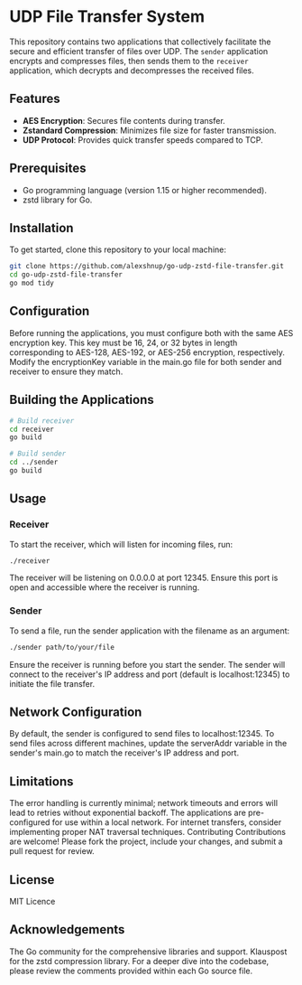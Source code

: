 # UDP File Transfer System

This repository contains two applications that collectively facilitate the secure and efficient transfer of files over UDP. The `sender` application encrypts and compresses files, then sends them to the `receiver` application, which decrypts and decompresses the received files.

## Features

- **AES Encryption**: Secures file contents during transfer.
- **Zstandard Compression**: Minimizes file size for faster transmission.
- **UDP Protocol**: Provides quick transfer speeds compared to TCP.

## Prerequisites

- Go programming language (version 1.15 or higher recommended).
- zstd library for Go.

## Installation

To get started, clone this repository to your local machine:

```bash
git clone https://github.com/alexshnup/go-udp-zstd-file-transfer.git
cd go-udp-zstd-file-transfer
go mod tidy
```

## Configuration

Before running the applications, you must configure both with the same AES encryption key. This key must be 16, 24, or 32 bytes in length corresponding to AES-128, AES-192, or AES-256 encryption, respectively. Modify the encryptionKey variable in the main.go file for both sender and receiver to ensure they match.

## Building the Applications
```bash
# Build receiver
cd receiver
go build

# Build sender
cd ../sender
go build
```

## Usage

### Receiver
To start the receiver, which will listen for incoming files, run:
```bash
./receiver
```
The receiver will be listening on 0.0.0.0 at port 12345. Ensure this port is open and accessible where the receiver is running.

### Sender
To send a file, run the sender application with the filename as an argument:
```bash
./sender path/to/your/file
```
Ensure the receiver is running before you start the sender. The sender will connect to the receiver's IP address and port (default is localhost:12345) to initiate the file transfer.



## Network Configuration
By default, the sender is configured to send files to localhost:12345. To send files across different machines, update the serverAddr variable in the sender's main.go to match the receiver's IP address and port.

## Limitations
The error handling is currently minimal; network timeouts and errors will lead to retries without exponential backoff.
The applications are pre-configured for use within a local network. For internet transfers, consider implementing proper NAT traversal techniques.
Contributing
Contributions are welcome! Please fork the project, include your changes, and submit a pull request for review.

## License
MIT Licence

## Acknowledgements
The Go community for the comprehensive libraries and support.
Klauspost for the zstd compression library.
For a deeper dive into the codebase, please review the comments provided within each Go source file.

